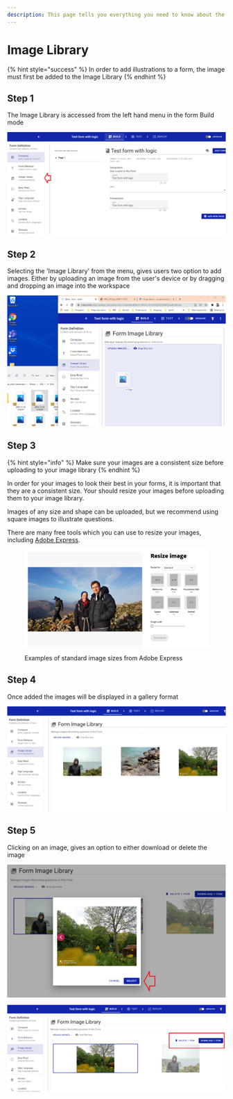 ```yaml
---
description: This page tells you everything you need to know about the form Image Library
---
```


# Image Library

{% hint style="success" %}
In order to add illustrations to a form, the image must first be added to the Image Library
{% endhint %}

## Step 1

The Image Library is accessed from the left hand menu in the form Build mode

![](<../../../.gitbook/assets/image (324) (1).png>)

## Step 2

Selecting the 'Image Library' from the menu, gives users two option to add images. Either by uploading an image from the user's device or by dragging and dropping an image into the workspace

![](<../../../.gitbook/assets/image (335).png>)

## Step 3

{% hint style="info" %}
Make sure your images are a consistent size before uploading to your image library
{% endhint %}

In order for your images to look their best in your forms, it is important that they are a consistent size.  Your should resize your images before uploading them to your image library.

Images of any size and shape can be uploaded, but we recommend using square images to illustrate questions.

There are many free tools which you can use to resize your images, including [Adobe Express](https://express.adobe.com/sp).

<figure><img src="../../../.gitbook/assets/image.png" alt=""><figcaption><p>Examples of standard image sizes from Adobe Express</p></figcaption></figure>

## Step 4

Once added the images will be displayed in a gallery format

![](<../../../.gitbook/assets/image (321).png>)

## Step 5

Clicking on an image, gives an option to either download or delete the image

![](<../../../.gitbook/assets/image (313).png>)

![](<../../../.gitbook/assets/image (324).png>)
